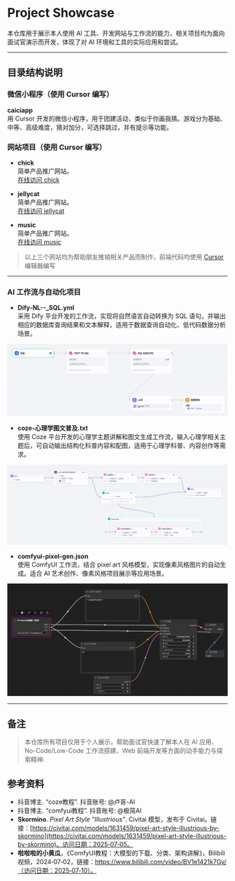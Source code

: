 # Project Showcase

本仓库用于展示本人使用 AI 工具、开发网站与工作流的能力，相关项目均为面向面试官演示而开发，体现了对 AI 环境和工具的实际应用和尝试。

---

## 目录结构说明

###  微信小程序（使用 Cursor 编写）

**caiciapp**  
用 Cursor 开发的微信小程序，用于团建活动，类似于你画我猜。游戏分为基础、中等、高级难度，猜对加分，可选择跳过，并有提示等功能。


###  网站项目（使用 Cursor 编写）
- **chick**  
  简单产品推广网站。  
  [在线访问 chick](https://rococo-strudel-710350.netlify.app/)

- **jellycat**  
  简单产品推广网站。  
  [在线访问 jellycat](https://qiezongbonk.xyz/)

- **music**  
  简单产品推广网站。  
  [在线访问 music](https://visionary-piroshki-ce7f1d.netlify.app/)

> 以上三个网站均为帮助朋友推销相关产品而制作，前端代码均使用 [Cursor](https://www.cursor.so/) 编辑器编写

---

### AI 工作流与自动化项目

- **Dify-NL--_SQL.yml**  
  采用 Dify 平台开发的工作流，实现将自然语言自动转换为 SQL 语句，并输出相应的数据库查询结果和文本解释，适用于数据查询自动化、低代码数据分析场景。

![Dify 工作流示例](images/text-sql.png)

- **coze-心理学图文普及.txt**  
  使用 Coze 平台开发的心理学主题讲解和图文生成工作流，输入心理学相关主题后，可自动输出结构化科普内容和配图，适用于心理学科普、内容创作等需求。

![Coze 工作流示例](images/psy-pic.png)


- **comfyui-pixel-gen.json**   
  使用 ComfyUI 工作流，结合 pixel art 风格模型，实现像素风格图片的自动生成。适合 AI 艺术创作、像素风格项目展示等应用场景。

![ComfyUI 工作流示例](images/confyui-pixel.png)


---

## 备注

> 本仓库所有项目仅用于个人展示，帮助面试官快速了解本人在 AI 应用、No-Code/Low-Code 工作流搭建、Web 前端开发等方面的动手能力与探索精神.

## 参考资料

- 抖音博主. “coze教程”. 抖音账号: @卢哥-AI
- 抖音博主. “comfyui教程”. 抖音账号: @极简AI
-  **Skormino**. *Pixel Art Style "Illustrious"*. Civitai 模型，发布于 Civitai。链接：[https://civitai.com/models/1631459/pixel-art-style-illustrious-by-skormino](https://civitai.com/models/1631459/pixel-art-style-illustrious-by-skormino)。访问日期：2025‑07‑05。
- **啦啦啦的小黄瓜**，《ComfyUI教程：大模型的下载、分类、架构讲解》，Bilibili 视频，2024‑07‑02，链接：https://www.bilibili.com/video/BV1e1421k7Gy/（访问日期：2025‑07‑10）。





